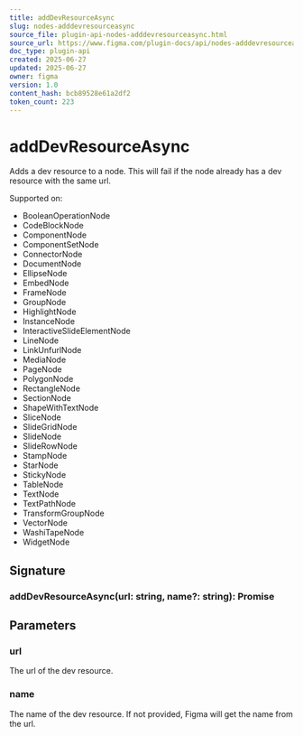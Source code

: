 ```yaml
---
title: addDevResourceAsync
slug: nodes-adddevresourceasync
source_file: plugin-api-nodes-adddevresourceasync.html
source_url: https://www.figma.com/plugin-docs/api/nodes-adddevresourceasync/
doc_type: plugin-api
created: 2025-06-27
updated: 2025-06-27
owner: figma
version: 1.0
content_hash: bcb89528e61a2df2
token_count: 223
---
```

# addDevResourceAsync

Adds a dev resource to a node. This will fail if the node already has a dev resource with the same url.

 Supported on:

- BooleanOperationNode
- CodeBlockNode
- ComponentNode
- ComponentSetNode
- ConnectorNode
- DocumentNode
- EllipseNode
- EmbedNode
- FrameNode
- GroupNode
- HighlightNode
- InstanceNode
- InteractiveSlideElementNode
- LineNode
- LinkUnfurlNode
- MediaNode
- PageNode
- PolygonNode
- RectangleNode
- SectionNode
- ShapeWithTextNode
- SliceNode
- SlideGridNode
- SlideNode
- SlideRowNode
- StampNode
- StarNode
- StickyNode
- TableNode
- TextNode
- TextPathNode
- TransformGroupNode
- VectorNode
- WashiTapeNode
- WidgetNode

## Signature

### addDevResourceAsync(url: string, name?: string): Promise

## Parameters

### url

The url of the dev resource.

### name

The name of the dev resource. If not provided, Figma will get the name from the url.